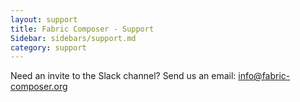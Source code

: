 ```yaml
---
layout: support
title: Fabric Composer - Support
Sidebar: sidebars/support.md
category: support
---
```

Need an invite to the Slack channel?  Send us an email: info@fabric-composer.org
